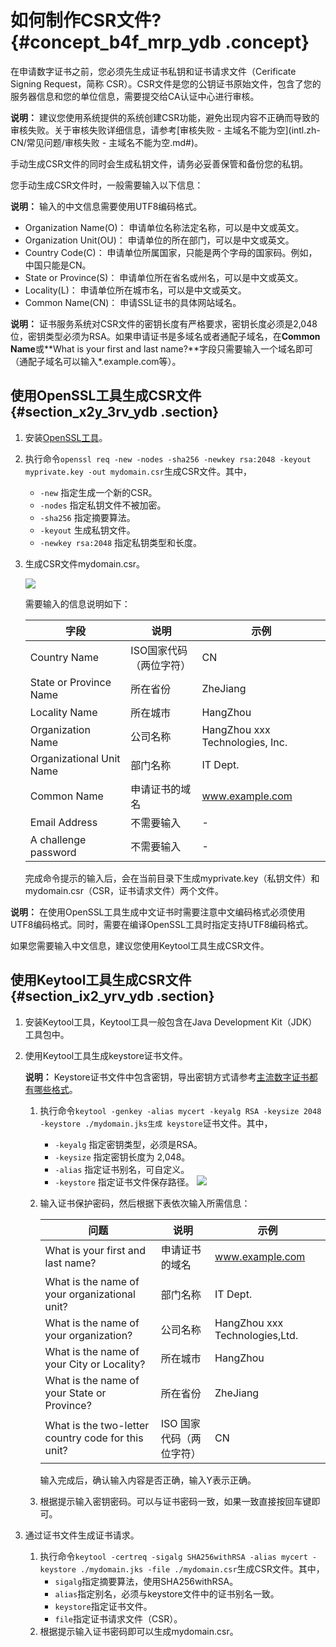 # 如何制作CSR文件? {#concept_b4f_mrp_ydb .concept}

在申请数字证书之前，您必须先生成证书私钥和证书请求文件（Cerificate Signing Request，简称 CSR）。CSR文件是您的公钥证书原始文件，包含了您的服务器信息和您的单位信息，需要提交给CA认证中心进行审核。

**说明：** 建议您使用系统提供的系统创建CSR功能，避免出现内容不正确而导致的审核失败。关于审核失败详细信息，请参考[审核失败 - 主域名不能为空](intl.zh-CN/常见问题/审核失败 - 主域名不能为空.md#)。

手动生成CSR文件的同时会生成私钥文件，请务必妥善保管和备份您的私钥。

您手动生成CSR文件时，一般需要输入以下信息：

**说明：** 输入的中文信息需要使用UTF8编码格式。

-   Organization Name\(O\)： 申请单位名称法定名称，可以是中文或英文。
-   Organization Unit\(OU\)： 申请单位的所在部门，可以是中文或英文。
-   Country Code\(C\)： 申请单位所属国家，只能是两个字母的国家码。例如，中国只能是CN。
-   State or Province\(S\)： 申请单位所在省名或州名，可以是中文或英文。
-   Locality\(L\)： 申请单位所在城市名，可以是中文或英文。
-   Common Name\(CN\)： 申请SSL证书的具体网站域名。

**说明：** 证书服务系统对CSR文件的密钥长度有严格要求，密钥长度必须是2,048位，密钥类型必须为RSA。如果申请证书是多域名或者通配子域名，在**Common Name**或**What is your first and last name?**字段只需要输入一个域名即可（通配子域名可以输入\*.example.com等）。

## 使用OpenSSL工具生成CSR文件 {#section_x2y_3rv_ydb .section}

1.  安装[OpenSSL工具](https://www.openssl.org/)。
2.  执行命令`openssl req -new -nodes -sha256 -newkey rsa:2048 -keyout myprivate.key -out mydomain.csr`生成CSR文件。其中，
    -   `-new` 指定生成一个新的CSR。
    -   `-nodes` 指定私钥文件不被加密。
    -   `-sha256` 指定摘要算法。
    -   `-keyout` 生成私钥文件。
    -   `-newkey rsa:2048` 指定私钥类型和长度。
3.  生成CSR文件mydomain.csr。

    ![](http://static-aliyun-doc.oss-cn-hangzhou.aliyuncs.com/assets/img/13600/4272_zh-CN.png)

    需要输入的信息说明如下：

    |字段|说明|示例|
    |--|--|--|
    |Country Name|ISO国家代码（两位字符）|CN|
    |State or Province Name|所在省份|ZheJiang|
    |Locality Name|所在城市|HangZhou|
    |Organization Name|公司名称|HangZhou xxx Technologies, Inc.|
    |Organizational Unit Name|部门名称|IT Dept.|
    |Common Name|申请证书的域名|www.example.com|
    |Email Address|不需要输入|-|
    |A challenge password|不需要输入|-|

    完成命令提示的输入后，会在当前目录下生成myprivate.key（私钥文件）和 mydomain.csr（CSR，证书请求文件）两个文件。


**说明：** 在使用OpenSSL工具生成中文证书时需要注意中文编码格式必须使用UTF8编码格式。同时，需要在编译OpenSSL工具时指定支持UTF8编码格式。

如果您需要输入中文信息，建议您使用Keytool工具生成CSR文件。

## 使用Keytool工具生成CSR文件 {#section_ix2_yrv_ydb .section}

1.  安装Keytool工具，Keytool工具一般包含在Java Development Kit（JDK）工具包中。
2.  使用Keytool工具生成keystore证书文件。

    **说明：** Keystore证书文件中包含密钥，导出密钥方式请参考[主流数字证书都有哪些格式](intl.zh-CN/常见问题/主流数字证书都有哪些格式？.md#)。

    1.  执行命令`keytool -genkey -alias mycert -keyalg RSA -keysize 2048 -keystore ./mydomain.jks生成 keystore`证书文件。其中，

        -   `-keyalg` 指定密钥类型，必须是RSA。
        -   `-keysize` 指定密钥长度为 2,048。
        -   `-alias` 指定证书别名，可自定义。
        -   `-keystore` 指定证书文件保存路径。
        ![](http://static-aliyun-doc.oss-cn-hangzhou.aliyuncs.com/assets/img/13600/4273_zh-CN.png)

    2.  输入证书保护密码，然后根据下表依次输入所需信息：

        |问题|说明|示例|
        |--|--|--|
        |What is your first and last name?|申请证书的域名|www.example.com|
        |What is the name of your organizational unit?|部门名称|IT Dept.|
        |What is the name of your organization?|公司名称|HangZhou xxx Technologies,Ltd.|
        |What is the name of your City or Locality?|所在城市|HangZhou|
        |What is the name of your State or Province?|所在省份|ZheJiang|
        |What is the two-letter country code for this unit?|ISO 国家代码（两位字符）|CN|

        输入完成后，确认输入内容是否正确，输入Y表示正确。

    3.  根据提示输入密钥密码。可以与证书密码一致，如果一致直接按回车键即可。
3.  通过证书文件生成证书请求。
    1.  执行命令`keytool -certreq -sigalg SHA256withRSA -alias mycert -keystore ./mydomain.jks -file ./mydomain.csr`生成CSR文件。其中，
        -   `sigalg`指定摘要算法，使用SHA256withRSA。
        -   `alias`指定别名，必须与keystore文件中的证书别名一致。
        -   `keystore`指定证书文件。
        -   `file`指定证书请求文件（CSR）。
    2.  根据提示输入证书密码即可以生成mydomain.csr。

